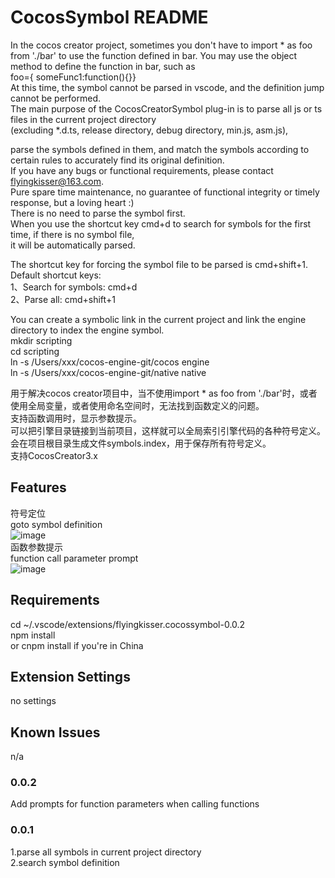 # CocosSymbol README

In the cocos creator project, sometimes you don't have to import * as foo from './bar' to use the function defined in bar.
You may use the object method to define the function in bar, such as  
foo={ someFunc1:function(){}}  
At this time, the symbol cannot be parsed in vscode, and the definition jump cannot be performed.    
The main purpose of the CocosCreatorSymbol plug-in is to parse all js or ts files in the current project directory  
(excluding *.d.ts, release directory, debug directory, min.js, asm.js),  

parse the symbols defined in them, and match the symbols according to certain rules to accurately find its original definition.  
If you have any bugs or functional requirements, please contact flyingkisser@163.com.  
Pure spare time maintenance, no guarantee of functional integrity or timely response, but a loving heart :)   
There is no need to parse the symbol first.  
When you use the shortcut key cmd+d to search for symbols for the first time, if there is no symbol file,  
it will be automatically parsed.  

The shortcut key for forcing the symbol file to be parsed is cmd+shift+1.  
Default shortcut keys:  
1、Search for symbols: cmd+d  
2、Parse all: cmd+shift+1  

You can create a symbolic link in the current project and link the engine directory to index the engine symbol.  
mkdir scripting  
cd scripting  
ln -s /Users/xxx/cocos-engine-git/cocos engine  
ln -s /Users/xxx/cocos-engine-git/native native

用于解决cocos creator项目中，当不使用import * as foo from './bar'时，或者使用全局变量，或者使用命名空间时，无法找到函数定义的问题。  
支持函数调用时，显示参数提示。  
可以把引擎目录链接到当前项目，这样就可以全局索引引擎代码的各种符号定义。  
会在项目根目录生成文件symbols.index，用于保存所有符号定义。  
支持CocosCreator3.x 


## Features
符号定位  
goto  symbol definition  
![image](https://i.giphy.com/media/v1.Y2lkPTc5MGI3NjExYXFpNnZxa3FhcnNwbDBuYXNreGlxNDdpa3dtZjhhYTN0YXdrejB4biZlcD12MV9pbnRlcm5hbF9naWZfYnlfaWQmY3Q9Zw/GQTRvfDGBKZHBYIFj8/giphy.gif)  
函数参数提示   
function call parameter prompt  
![image](https://i.giphy.com/media/v1.Y2lkPTc5MGI3NjExbHZ0cmJydXhiczNoMWZiOG5qZ3M4MGpxeGlxamNqdXdvMHMwbzFiYiZlcD12MV9pbnRlcm5hbF9naWZfYnlfaWQmY3Q9Zw/cvFGv8ykwpsGtNt97E/giphy.gif)  


## Requirements
cd ~/.vscode/extensions/flyingkisser.cocossymbol-0.0.2  
npm install  
or cnpm install if you're in China

## Extension Settings
no settings

## Known Issues
n/a

### 0.0.2
Add prompts for function parameters when calling functions

### 0.0.1
1.parse all symbols in current project directory  
2.search symbol definition